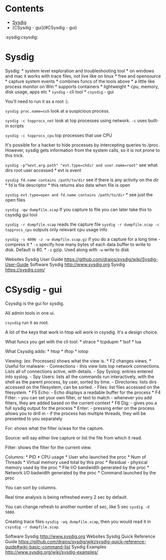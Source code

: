 # Contents

- [Sysdig](#Sysdig)
- [CSysdig - gui](#CSysdig - gui)

:sysdig:csysdig:

# Sysdig

Sysdig:
    * system level exploration and troubleshooting tool
        * on windows and mac it works with trace files, not live like on linux
    * free and opensource
    * capture system events
    * combines funcs of the tools above
    * a little like process monitor on Win
    * supports containers
    * lightweight
    * cpu, memory, disk usage, apps etc
    * `sysdig` - cli tool
    * `csysdig` - gui

You'll need to run it as a root :).

`sysdig proc.name=ssh` look at a suspicious process.

`sysdig -c topprocs_net` look at top processes using network. `-c` uses built-in scripts

`sysdig -c topprocs_cpu` top processes that use CPU

It's possible for a hacker to hide processes by intercepting queries to /proc. However, sysdig gets information from the system calls, so it is not prone to this trick.

`sysdig -p"%evt.arg.path" "evt.type=chdir and user.name=root"` see what dirs root user accessed
    * evt is event

`sysdig fd.name contains /path/to/dir` see if there is any activity on the dir
    * fd is file descriptor
    * this returns also data when file is open

`sysdig evt.type=open and fd.name contains /path/to/dir`
    * see just the open files

`sysdig -qw dumpfile.scap` If you capture to file you can later take this to csysdig gui tool

`sysdig -r dumpfile.scap` reads the capture file
    `sysdig -r dumpfile.scap -c topprocs_cpu` outputs only relevant cpu usage info

`sysdig -s 4096 -z -w dumpfile.scap.gz` if you do a capture for a long time - compress it
    * `-s` specify how many bytes of each data buffer to write to disk. Default is 80.
    * `-z` gzip. Used along with `-w` write to disk

Websites
Sysdig User Guide
https://github.com/draios/sysdig/wiki/Sysdig-User-Guide
Software
Sysdig
http://www.sysdig.org
Sysdig
https://sysdig.com/

# CSysdig - gui

Csysdig is the gui for sysdig.

All admin tools in one ui.

`csysdig` run it as root.

A lot of the keys that work in htop will work in csysdig. It's a design choice.

What funcs you get with the cli tool:
    * strace
    * tcpdupm
    * lsof
    * lua

What Csysdig adds:
    * htop
    * iftop
    * iotop

Viewing: (ex: Processes) shows what the view is.
    * F2 changes views.
    * Useful for malware:
        - Connections - this view lists top network connections. Lists all of connections active, with details.
        - Spy Syslog: entries entered into syslog.
        - Spy Users: lists all the commands run interactively, with the shell as the parent process, by user, sorted by time.
        - Directories: lists dirs accessed on the filesystem, can be sorted.
        - Files: list files accessed on the filesystem.
    * F5 Echo:
        - Echo displays a readable buffer for the process
    * F4 Filter:
        - you can set your own filter, or text to match
        - whenever you add filters, they are added based on the current context
    * F6 Dig:
        - gives you a full sysdig output for the process
    * Enter:
        - pressing enter on the process allows you to drill in
        - if the process has multiple threads, they will be presented to you separately

For: shows what the filter is/was for the capture.

Source: will say either live capture or list the file from which it read.

Filter: shows the filter for the current view.

Columns:
    * PID
    * CPU usage
    * User who launched the proc
    * Num of Threads
    * Virtual memory used total by this proc
    * Residual - physical memory used by the proc
    * File I/O bandwidth generated by the proc
    * Network I/O badwidth generated by the proc
    * Command launched by the proc

You can sort by columns.

Real time analysis is being refreshed every 2 sec by default.

You can change refresh to another number of sec, like 5 sec `sysdig -d 5000`.

Creating trace files `sysdig -wq dumpfile.scap`, then you would read it in `csysdig -r dumpfile.scap`.


Software
Sysdig
http://www.sysdig.org
Websites
Sysdig Quick Reference Guide
https://github.com/draios/sysdig/wiki/sysdig-quick-reference-guide#wiki-basic-command-list
Sysdig Examples
http://www.sysdig.org/wiki/sysdig-examples/
